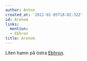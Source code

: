 ```yaml
---
author: Anton
created_at: '2011-01-05T18:02:32Z'
id: Arenom
links:
  mention:
  - Ebhron
title: Arenom
---
```


Liten hamn på östra [Ebhron].

  [Ebhron]: Ebhron
